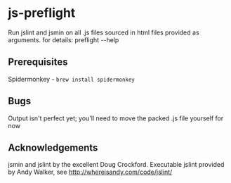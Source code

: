 js-preflight
============
Run jslint and jsmin on all .js files sourced in html files provided as arguments.
for details: 
    preflight --help

Prerequisites
-------------
Spidermonkey - `brew install spidermonkey`

Bugs
----
Output isn't perfect yet; you'll need to move the packed .js file yourself for now

Acknowledgements
----------------
jsmin and jslint by the excellent Doug Crockford.
Executable jslint provided by Andy Walker, see http://whereisandy.com/code/jslint/
